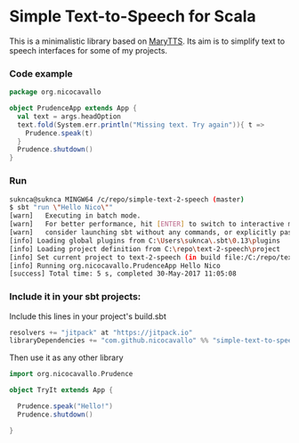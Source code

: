 # Simple Text-to-Speech for Scala
This is a minimalistic library based on [MaryTTS](https://github.com/marytts/marytts). Its aim is to simplify text to speech interfaces for some of my projects.

### Code example
```scala
package org.nicocavallo

object PrudenceApp extends App {
  val text = args.headOption
  text.fold(System.err.println("Missing text. Try again")){ t =>
    Prudence.speak(t)
  }
  Prudence.shutdown()
}
```
### Run
```bash
suknca@suknca MINGW64 /c/repo/simple-text-2-speech (master)
$ sbt "run \"Hello Nico\""
[warn]   Executing in batch mode.
[warn]   For better performance, hit [ENTER] to switch to interactive mode, or
[warn]   consider launching sbt without any commands, or explicitly passing 'shell'
[info] Loading global plugins from C:\Users\suknca\.sbt\0.13\plugins
[info] Loading project definition from C:\repo\text-2-speech\project
[info] Set current project to text-2-speech (in build file:/C:/repo/text-2-speech/)
[info] Running org.nicocavallo.PrudenceApp Hello Nico
[success] Total time: 5 s, completed 30-May-2017 11:05:08
```
### Include it in your sbt projects:
Include this lines in your project's build.sbt
```sbt
resolvers += "jitpack" at "https://jitpack.io"
libraryDependencies += "com.github.nicocavallo" %% "simple-text-to-speech" % "master-SNAPSHOT"
```
Then use it as any other library

```scala
import org.nicocavallo.Prudence

object TryIt extends App {

  Prudence.speak("Hello!")
  Prudence.shutdown()

}
```